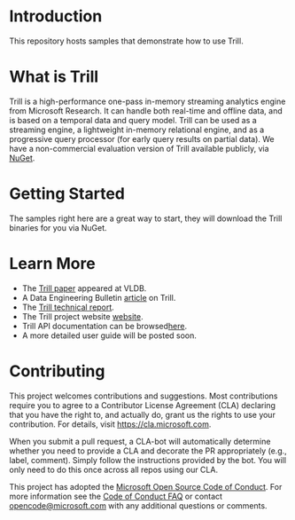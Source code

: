 
# Introduction

This repository hosts samples that demonstrate how to use Trill.

# What is Trill

Trill is a high-performance one-pass in-memory streaming analytics engine from Microsoft Research. It can handle both real-time and offline data, and is based on a temporal data and query model. Trill can be used as a streaming engine, a lightweight in-memory relational engine, and as a progressive query processor (for early query results on partial data). We have a non-commercial evaluation version of Trill available publicly, via [NuGet](https://www.nuget.org/packages/Trill/).


# Getting Started

The samples right here are a great way to start, they will download the Trill binaries for you via NuGet.

# Learn More
- The [Trill paper](http://research.microsoft.com/pubs/231690/trill-vldb2015.pdf) appeared at VLDB.
- A Data Engineering Bulletin [article](https://www.microsoft.com/en-us/research/wp-content/uploads/2016/07/trill-debull.pdf) on Trill.
- The [Trill technical report](http://research.microsoft.com/pubs/214609/trill-TR.pdf).
- The Trill project website [website](https://www.microsoft.com/en-us/research/project/trill/).
- Trill API documentation can be browsed[here](https://docs.microsoft.com/en-us/dotnet/api/microsoft.streamprocessing?view=Trill-2018.3.2.1).
- A more detailed user guide will be posted soon.

# Contributing

This project welcomes contributions and suggestions.  Most contributions require you to agree to a
Contributor License Agreement (CLA) declaring that you have the right to, and actually do, grant us
the rights to use your contribution. For details, visit https://cla.microsoft.com.

When you submit a pull request, a CLA-bot will automatically determine whether you need to provide
a CLA and decorate the PR appropriately (e.g., label, comment). Simply follow the instructions
provided by the bot. You will only need to do this once across all repos using our CLA.

This project has adopted the [Microsoft Open Source Code of Conduct](https://opensource.microsoft.com/codeofconduct/).
For more information see the [Code of Conduct FAQ](https://opensource.microsoft.com/codeofconduct/faq/) or
contact [opencode@microsoft.com](mailto:opencode@microsoft.com) with any additional questions or comments.
